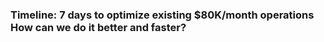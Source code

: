 ### **Timeline**: 7 days to optimize existing $80K/month operations  How can we do it better and faster?
